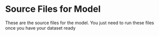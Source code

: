 # Source Files for Model
These are the source files for the model. You just need to run these files once you have your dataset ready 
